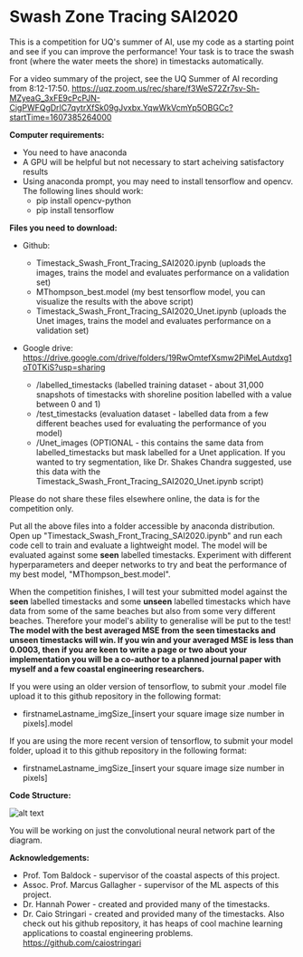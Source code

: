 # Swash Zone Tracing SAI2020
This is a competition for UQ's summer of AI, use my code as a starting point and see if you can improve the performance! Your task is to trace the swash front (where the water meets the shore) in timestacks automatically.

For a video summary of the project, see the UQ Summer of AI recording from 8:12-17:50. https://uqz.zoom.us/rec/share/f3WeS72Zr7sv-Sh-MZyeaG_3xFE9cPcPJN-CigPWFQgDrlC7qytrXfSk09gJvxbx.YqwWkVcmYp5OBGCc?startTime=1607385264000

**Computer requirements:**
  * You need to have anaconda
  * A GPU will be helpful but not necessary to start acheiving satisfactory results
  * Using anaconda prompt, you may need to install tensorflow and opencv. The following lines should work:
    * pip install opencv-python
    * pip install tensorflow

**Files you need to download:**
  * Github:
    * Timestack_Swash_Front_Tracing_SAI2020.ipynb (uploads the images, trains the model and evaluates performance on a validation set)
    * MThompson_best.model (my best tensorflow model, you can visualize the results with the above script)
    * Timestack_Swash_Front_Tracing_SAI2020_Unet.ipynb (uploads the Unet images, trains the model and evaluates performance on a validation set)
    
  * Google drive: https://drive.google.com/drive/folders/19RwOmtefXsmw2PiMeLAutdxg1oT0TKiS?usp=sharing
    * /labelled_timestacks (labelled training dataset - about 31,000 snapshots of timestacks with shoreline position labelled with a value between 0 and 1)
    * /test_timestacks (evaluation dataset - labelled data from a few different beaches used for evaluating the performance of you model)
    * /Unet_images (OPTIONAL - this contains the same data from labelled_timestacks but mask labelled for a Unet application. If you wanted to try segmentation, like Dr. Shakes Chandra suggested, use this data with the Timestack_Swash_Front_Tracing_SAI2020_Unet.ipynb script)

Please do not share these files elsewhere online, the data is for the competition only.

Put all the above files into a folder accessible by anaconda distribution. Open up "Timestack_Swash_Front_Tracing_SAI2020.ipynb" and run each code cell to train and evaluate a lightweight model. The model will be evaluated against some **seen** labelled timestacks. Experiment with different hyperparameters and deeper networks to try and beat the performance of my best model, "MThompson_best.model".

When the competition finishes, I will test your submitted model against the **seen** labelled timestacks and some **unseen** labelled timestacks which have data from some of the same beaches but also from some very different beaches. Therefore your model's ability to generalise will be put to the test! **The model with the best averaged MSE from the seen timestacks and unseen timestacks will win. If you win and your averaged MSE is less than 0.0003, then if you are keen to write a page or two about your implementation you will be a co-author to a planned journal paper with myself and a few coastal engineering researchers.**

If you were using an older version of tensorflow, to submit your .model file upload it to this github repository in the following format:
  * firstnameLastname_imgSize_[insert your square image size number in pixels].model 
    
If you are using the more recent version of tensorflow, to submit your model folder, upload it to this github repository in the following format:
  * firstnameLastname_imgSize_[insert your square image size number in pixels]
    
**Code Structure:**

![alt text](https://github.com/mikeyt120/swash_zone_tracing_SAI2020/blob/main/code_architecture.PNG?raw=true)

You will be working on just the convolutional neural network part of the diagram.

**Acknowledgements:**
* Prof. Tom Baldock - supervisor of the coastal aspects of this project.
* Assoc. Prof. Marcus Gallagher - supervisor of the ML aspects of this project.
* Dr. Hannah Power - created and provided many of the timestacks.
* Dr. Caio Stringari - created and provided many of the timestacks. Also check out his github repository, it has heaps of cool machine learning applications to coastal engineering problems. https://github.com/caiostringari

